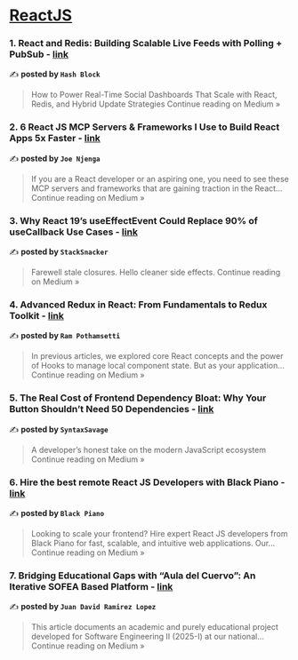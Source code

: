 
<h1><a href=https://medium.com/tag/reactjs/recommended target="_blank" rel="noopener noreferrer">ReactJS</a></h1>
<h3>1. React and Redis: Building Scalable Live Feeds with Polling + PubSub - <a href="https://medium.com/@connect.hashblock/react-and-redis-building-scalable-live-feeds-with-polling-pubsub-d76806364703?source=rss------reactjs-5" target="_blank" rel="noopener noreferrer">link</a></h3>

✍️ **posted by `Hash Block`**

<blockquote>How to Power Real-Time Social Dashboards That Scale with React, Redis, and Hybrid Update Strategies
Continue reading on Medium »</blockquote>

<h3>2. 6 React JS MCP Servers & Frameworks I Use to Build React Apps 5x Faster - <a href="https://medium.com/@joe.njenga/6-react-js-mcp-servers-frameworks-i-use-to-build-react-apps-5x-faster-12649a1b7c1a?source=rss------reactjs-5" target="_blank" rel="noopener noreferrer">link</a></h3>

✍️ **posted by `Joe Njenga `**

<blockquote>If you are a React developer or an aspiring one, you need to see these MCP servers and frameworks that are gaining traction in the React…
Continue reading on Medium »</blockquote>

<h3>3.  Why React 19’s useEffectEvent Could Replace 90% of useCallback Use Cases - <a href="https://medium.com/@sanchitvarshney/why-react-19s-useeffectevent-could-replace-90-of-usecallback-use-cases-56ddf33e3ee2?source=rss------reactjs-5" target="_blank" rel="noopener noreferrer">link</a></h3>

✍️ **posted by `StackSnacker`**

<blockquote>Farewell stale closures. Hello cleaner side effects.
Continue reading on Medium »</blockquote>

<h3>4. Advanced Redux in React: From Fundamentals to Redux Toolkit - <a href="https://medium.com/@pothamsettikodanda/advanced-redux-in-react-from-fundamentals-to-redux-toolkit-425ccb057363?source=rss------reactjs-5" target="_blank" rel="noopener noreferrer">link</a></h3>

✍️ **posted by `Ram Pothamsetti`**

<blockquote>In previous articles, we explored core React concepts and the power of Hooks to manage local component state. But as your application…
Continue reading on Medium »</blockquote>

<h3>5. The Real Cost of Frontend Dependency Bloat: Why Your Button Shouldn’t Need 50 Dependencies - <a href="https://medium.com/@syntaxSavage/the-real-cost-of-frontend-dependency-bloat-why-your-button-shouldnt-need-50-dependencies-c98464da1084?source=rss------reactjs-5" target="_blank" rel="noopener noreferrer">link</a></h3>

✍️ **posted by `SyntaxSavage`**

<blockquote>A developer’s honest take on the modern JavaScript ecosystem
Continue reading on Medium »</blockquote>

<h3>6. Hire the best remote React JS Developers with Black Piano - <a href="https://medium.com/@blackpiano/hire-the-best-remote-react-js-developers-with-black-piano-7ca963bd000b?source=rss------reactjs-5" target="_blank" rel="noopener noreferrer">link</a></h3>

✍️ **posted by `Black Piano`**

<blockquote>Looking to scale your frontend? Hire expert React JS developers from Black Piano for fast, scalable, and intuitive web applications. Our…
Continue reading on Medium »</blockquote>

<h3>7. Bridging Educational Gaps with “Aula del Cuervo”: An Iterative SOFEA Based Platform - <a href="https://medium.com/@juramirezlop/bridging-educational-gaps-with-aula-del-cuervo-an-iterative-sofea-based-platform-d487fc1ef703?source=rss------reactjs-5" target="_blank" rel="noopener noreferrer">link</a></h3>

✍️ **posted by `Juan David Ramirez Lopez`**

<blockquote>This article documents an academic and purely educational project developed for Software Engineering II (2025-I) at our national…
Continue reading on Medium »</blockquote>

